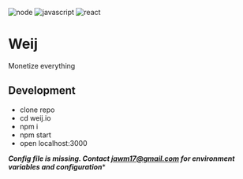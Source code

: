 ![node](https://img.shields.io/badge/node-js-blue) ![javascript](https://img.shields.io/badge/javascript-js-green) ![react](https://img.shields.io/badge/react-16.3.1-gold) 
# Weij
    
Monetize everything
    
    
## Development 

 - clone repo
 - cd weij.io 
 - npm i
 - npm start
 - open localhost:3000

*****Config file is missing. Contact jawm17@gmail.com for environment variables and configuration******
